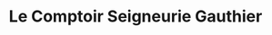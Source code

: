 ---
title: "Le Comptoir Seigneurie Gauthier"
url: /cesson-sevigne/le-comptoir-seigneurie-gauthier/
shop: Farben
---